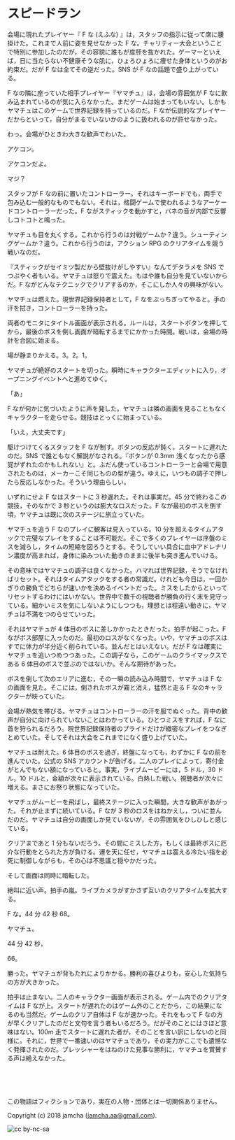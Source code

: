

# スピードラン

会場に現れたプレイヤー『 F な (えふな) 』は，スタッフの指示に従って席に腰掛けた。これまで人前に姿を見せなかった F な。チャリティー大会ということで特別に参加したのだが，その容貌に誰もが度肝を抜かれた。ゲーマーといえば，日に当たらない不健康そうな肌に，ひょろひょろに痩せた身体というのがお約束だ。だが F なは全てその逆だった。SNS が F なの話題で盛り上がっている。  

F なの隣に座っていた相手プレイヤー『ヤマチュ』は，会場の雰囲気が F なに飲み込まれているのが気に入らなかった。まだゲームは始まってもいない。しかもヤマチュはこのゲームで世界記録を持っているのだ。F なが伝説的なプレイヤーだからといって，自分がまるでいないかのように扱われるのが許せなかった。  

わっ。会場がひときわ大きな歓声でわいた。  

アケコン。  

アケコンだよ。  

マジ？  

スタッフが F なの前に置いたコントローラー。それはキーボードでも，両手で包み込む一般的なものでもない。それは，格闘ゲームで使われるようなアーケードコントローラーだった。F ながスティックを動かすと，バネの音が内部で反響しコトコトと鳴った。  

ヤマチュも目を丸くする。これから行うのは対戦ゲームか？違う。シューティングゲームか？違う。これから行うのは，アクション RPG のクリアタイムを競う戦いなのだ。  

『スティックがセイミツ製だから壁抜けがしやすい』なんてデタラメを SNS でつぶやく者もいる。ヤマチュは怒りで震えた。もはや誰も自分を見ていないからだ。F ながどんなテクニックでクリアするのか，そこにしか人々の興味がない。  

ヤマチュは燃えた。現世界記録保持者として，F なをぶっちぎってやると。手の汗を拭き，コントローラーを持った。  

両者のモニタにタイトル画面が表示される。ルールは，スタートボタンを押してから，最後のボスを倒し画面が暗転するまでにかかった時間。戦いは，会場の時計を合図に始まる。  

場が静まりかえる。3。2。1。  

ヤマチュが絶好のスタートを切った。瞬時にキャラクターエディットに入り，オープニングイベントへと進めてゆく。  

「あ」  

F なが何かに気づいたように声を発した。ヤマチュは隣の画面を見ることもなくキャラクターを走らせる。競技はとっくに始まっている。  

「いえ，大丈夫です」  

駆けつけてくるスタッフを F なが制す。ボタンの反応が鈍く，スタートに遅れたのだ。SNS で誰ともなく解説がなされる。『ボタンが 0.3mm 浅くなったから感覚がずれたのかもしれない』と。ふだん使っているコントローラーと会場で用意されたものは，メーカーこそ同じものの型が違う。ゆえに，いつもの調子で押したら反応しなかった。そういう理由らしい。  

いずれにせよ F なはスタートに 3 秒遅れた。それは事実だ。45 分で終わるこの競技，そのなかで 3 秒というのは膨大なロスだった。F なが最初のボスを倒す頃，ヤマチュは既に次のステージに旅立っていた。  

ヤマチュを追う F なのプレイに観客は見入っている。10 分を超えるタイムアタックで完璧なプレイをすることは不可能だ。そこで多くのプレイヤーは序盤のミスを減らし，タイムの短縮を図ろうとする。そうしていい具合に血中アドレナリン濃度が高まれば，身体に染みついた動きのままに後半も突き進んでいける。  

その意味ではヤマチュの調子は良くなかった。ハマれば世界記録，そうでなければリセット。それはタイムアタックをする者の常識だ。けれども今日は，一回かぎりの勝負でどちらが速いかを決めるイベントだった。ミスをしたからといってリセットするわけにはいかない。世界中で数千の視聴者が勝負の行く末を見守っている。細かいミスを気にしないようにしつつも，理想とは程遠い動きに，ヤマチュは不満をつのらせていった。  

それはヤマチュが 4 体目のボスに差しかかったときだった。拍手が起こった。F ながボス部屋に入ったのだ。最初のロスがなくなった。いや，ヤマチュのボスはすでに体力が半分近く削られている。並んだとはいえない。だが F なは確実にヤマチュを追いつめつつあった。この調子なら，このゲームのクライマックスである 6 体目のボスで並ぶのではないか。そんな期待があった。  

ボスを倒して次のエリアに進む，その一瞬の読み込み時間で，ヤマチュは F なの画面を見た。そこには，倒されたボスが霧と消え，猛然と走る F なのキャラクターが映っていた。  

会場が熱気を帯びる。ヤマチュはコントローラーの汗を服でぬぐった。背中の歓声が自分に向けられていないことはわかっている。ひとつミスをすれば，F なに首を狩られるだろう。現世界記録保持者のプライドだけが緻密なプレイをつなぎとめていた。そしてそれは大会をこれまでになく盛り上げていた。  

ヤマチュは耐えた。6 体目のボスを過ぎ，終盤になっても，わずかに F なの前を進んでいた。公式の SNS アカウントが告げる。二人のプレイによって，寄付金がとんでもない額になっていると。事実，ライブムービーには，5 ドル，30 ドル，10 ドルと，金額が次々に表示されている。白熱した戦い。視聴者が次々に増える。まさにお祭り状態になっていた。  

ヤマチュがムービーを飛ばし，最終ステージに入った瞬間，大きな歓声があがった。それが止まずに続いている。F なが 3 秒のロスをはねかえし，ついに並んだのだ。ヤマチュは自分の画面しか見ていないが，その雰囲気をひしひしと感じている。  

クリアまであと 1 分もないだろう。その間にミスした方，もしくは最終ボスに厄介な行動をとられた方が負ける。運を天に任せ，ヤマチュは震える冷たい指を必死に制御しながらも，その心は不思議と穏やかだった。  

そして画面は同時に暗転した。  

絶叫に近い声。拍手の嵐。ライブカメラがすかさず互いのクリアタイムを拡大する。  

F な。44 分 42 秒 68。  

ヤマチュ。  

44 分 42 秒，  

66。  

勝った。ヤマチュが背もたれによりかかる。勝利の喜びよりも，安心した気持ちの方が大きかった。  

拍手は止まない。二人のキャラクター画面が表示される。ゲーム内でのクリアタイムは F なが上。スタートが遅れたのはゲーム外のことだから，この結果になるのも当然だ。ゲームのクリア自体は F なが速かった。それをもって F なの方が早くクリアしたのだと文句を言う者もいるだろう。だがそのことにはさほど意味はない。100m 走でスタートに遅れた者が，そのことを言い訳にしないのと同様に。それに，世界で一番速いのはヤマチュであり，その実力がここでも遺憾なく発揮されたのだ。プレッシャーをはねのけた見事な勝利に，ヤマチュを賞賛する声は絶えなかった。  

<br>  
<br>  

<br>  

この物語はフィクションであり，実在の人物・団体とは一切関係ありません。  

Copyright (c) 2018 jamcha (jamcha.aa@gmail.com).  

![cc by-nc-sa](https://i.creativecommons.org/l/by-nc-sa/4.0/88x31.png)  

